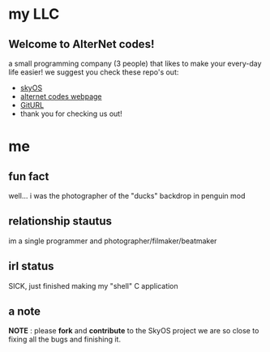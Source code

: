 # my LLC
## Welcome to AlterNet codes!
a small programming company (3 people) that likes to make your every-day life easier!
we suggest you check these repo's out:
+ [skyOS](https://github.com/Alter-Net-codes/SkyOS)
+ [alternet codes webpage](https://webbrowser11.github.io/Alter-Net-codes/)
+ [GitURL](https://github.com/Alter-Net-codes/GitURL)
+ thank you for checking us out!

# me
## fun fact
well... i was the photographer of the "ducks" backdrop in penguin mod
## relationship stautus
im a single programmer and photographer/filmaker/beatmaker

## irl status
SICK, just finished making my "shell" C application

## a note
**NOTE** : please **fork** and **contribute** to the SkyOS project we are so close to fixing all the bugs and finishing it.
